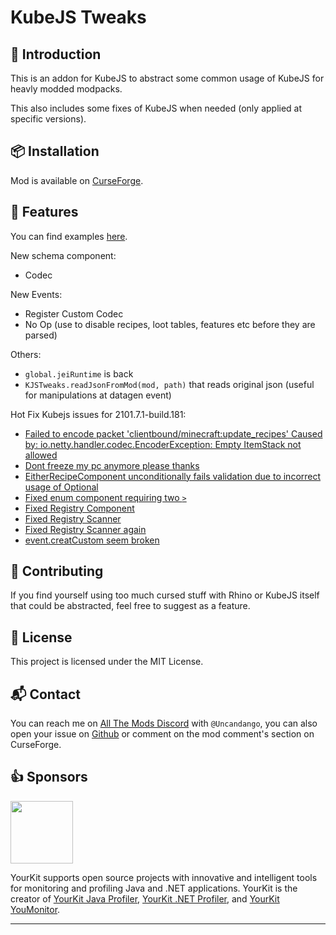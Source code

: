 # KubeJS Tweaks

## 📰 Introduction

This is an addon for KubeJS to abstract some common usage of KubeJS for heavly modded modpacks.

This also includes some fixes of KubeJS when needed (only applied at specific versions).

## 📦 Installation

Mod is available on [CurseForge](https://www.curseforge.com/minecraft/mc-mods/alltheleaks).

## 🔧 Features

You can find examples [here](https://github.com/pietro-lopes/KubeJSTweaks/tree/master/run/kubejs).

New schema component:
- Codec

New Events:
- Register Custom Codec
- No Op (use to disable recipes, loot tables, features etc before they are parsed)

Others:
- `global.jeiRuntime` is back
- `KJSTweaks.readJsonFromMod(mod, path)` that reads original json (useful for manipulations at datagen event)

Hot Fix Kubejs issues for 2101.7.1-build.181:
- [Failed to encode packet 'clientbound/minecraft:update_recipes' Caused by: io.netty.handler.codec.EncoderException: Empty ItemStack not allowed](https://github.com/KubeJS-Mods/KubeJS/issues/878)
- [Dont freeze my pc anymore please thanks](https://github.com/KubeJS-Mods/KubeJS/pull/963)
- [EitherRecipeComponent unconditionally fails validation due to incorrect usage of Optional](https://github.com/KubeJS-Mods/KubeJS/issues/967)
- [Fixed enum component requiring two `>`]()
- [Fixed Registry Component](https://github.com/KubeJS-Mods/KubeJS/commit/4a5391bf2257f6b97d02ac2227089bd8b695775c)
- [Fixed Registry Scanner](https://github.com/KubeJS-Mods/KubeJS/commit/f1befc44784d9a64986f8275b6a80b7ce8b33966)
- [Fixed Registry Scanner again](https://github.com/KubeJS-Mods/KubeJS/commit/c88bae170f686120d091e4b67c545b11cb2469b7)
- [event.creatCustom seem broken](https://github.com/KubeJS-Mods/KubeJS/issues/972)


## 🤝 Contributing

If you find yourself using too much cursed stuff with Rhino or KubeJS itself that could be abstracted, feel free to suggest as a feature.

## 📝 License

This project is licensed under the MIT License.

## 📬 Contact

You can reach me on [All The Mods Discord](https://discord.gg/allthemods) with `@Uncandango`, you can also open your issue on [Github](https://github.com/pietro-lopes/KubeJSTweaks/issues) or comment on the mod comment's section on CurseForge.

## 👍 Sponsors

<div><a href="https://www.yourkit.com/" rel="nofollow"><img src="https://www.yourkit.com/images/yklogo.png" width="100"></a></div>

YourKit supports open source projects with innovative and intelligent tools for monitoring and profiling Java and .NET applications. YourKit is the creator of [YourKit Java Profiler](https://www.yourkit.com/java/profiler/), [YourKit .NET Profiler](https://www.yourkit.com/dotnet-profiler/), and [YourKit YouMonitor](https://www.yourkit.com/youmonitor/).

***
